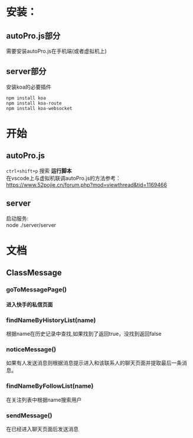 # 安装： #
## autoPro.js部分 ##
需要安装autoPro.js在手机端(或者虚拟机上)
## server部分 ##
安装koa的必要插件
```
npm install koa
npm install koa-route
npm install koa-websocket
```

# 开始 #
## autoPro.js ##
```ctrl+shift+p``` 搜索 <b>运行脚本</b><br>
在vscode上与虚拟机联调autoPro.js的方法参考：https://www.52pojie.cn/forum.php?mod=viewthread&tid=1169466
## server ##
 启动服务:<br>
node ./server/server

# 文档 #
## ClassMessage
### goToMessagePage()
#### 进入快手的私信页面
### findNameByHistoryList(name)
根据name在历史记录中查找,如果找到了返回true，没找到返回false

### noticeMessage()
如果有人发送消息则根据消息提示进入和该联系人的聊天页面并提取最后一条消息。

### findNameByFollowList(name)
在关注列表中根据name搜索用户

### sendMessage()
在已经进入聊天页面后发送消息








